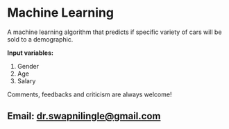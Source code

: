 # Machine Learning

A machine learning algorithm that predicts if specific variety of cars will be sold to a demographic.

**Input variables:** 
1. Gender
2. Age
3. Salary

Comments, feedbacks and criticism are always welcome!
## **Email:** dr.swapnilingle@gmail.com

